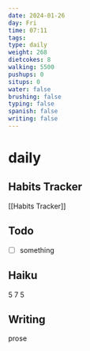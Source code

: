 ```yaml
---
date: 2024-01-26
day: Fri
time: 07:11
tags: 
type: daily
weight: 268
dietcokes: 8
walking: 5500
pushups: 0
situps: 0
water: false
brushing: false
typing: false
spanish: false
writing: false
---
```

# daily

## Habits Tracker
[[Habits Tracker]]

## Todo
- [ ] something 
## Haiku
5
7
5
## Writing
prose